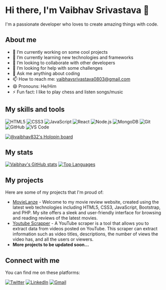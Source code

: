 # Hi there, I'm Vaibhav Srivastava 👋

I'm a passionate developer who loves to create amazing things with code.

## About me

- 🔭 I’m currently working on some cool projects
- 🌱 I’m currently learning new technologies and frameworks
- 👯 I’m looking to collaborate with other developers
- 🤔 I’m looking for help with some challenges
- 💬 Ask me anything about coding
- 📫 How to reach me: <vaibhavsrivastava0803@gmail.com>
- 😄 Pronouns: He/Him
- ⚡ Fun fact: I like to play chess and listen songs/music

## My skills and tools

![HTML5](https://img.shields.io/badge/-HTML5-E34F26?style=flat-square&logo=html5&logoColor=white)
![CSS3](https://img.shields.io/badge/-CSS3-1572B6?style=flat-square&logo=css3)
![JavaScript](https://img.shields.io/badge/-JavaScript-F7DF1E?style=flat-square&logo=javascript&logoColor=black)
![React](https://img.shields.io/badge/-React-61DAFB?style=flat-square&logo=react&logoColor=black)
![Node.js](https://img.shields.io/badge/-Node.js-339933?style=flat-square&logo=node.js&logoColor=white)
![MongoDB](https://img.shields.io/badge/-MongoDB-47A248?style=flat-square&logo=mongodb&logoColor=white)
![Git](https://img.shields.io/badge/-Git-F05032?style=flat-square&logo=git&logoColor=white)
![GitHub](https://img.shields.io/badge/-GitHub-181717?style=flat-square&logo=github)
![VS Code](https://img.shields.io/badge/-VS%20Code-007ACC?style=flat-square&logo=visual-studio-code)

[![@vaibhav832's Holopin board](https://holopin.io/api/user/board?user=vaibhav832)](https://holopin.io/@vaibhav832)

## My stats

[![Vaibhav's GitHub stats](https://github-readme-stats.vercel.app/api?username=Vaibhav832&show_icons=true&theme=dark)](https://github.com/Vaibhav832/github-readme-stats)
[![Top Languages](https://github-readme-stats-sigma-five.vercel.app/api/top-langs/?username=Vaibhav832&layout=compact&show_icons=true&theme=dark)](https://github.com/Vaibhav832/github-readme-stats)

## My projects

Here are some of my projects that I'm proud of:

- [MovieLanze](https://github.com/Vaibhav832/Movie_Review_Website) - Welcome to my movie review website, created using the latest web technologies including HTML5, CSS3, JavaScript, Bootstrap, and PHP. My site offers a sleek and user-friendly interface for browsing and reading reviews of the latest movies.
- [Youtube Scrapper](https://github.com/Vaibhav832/Youtube_Scrapper) - A YouTube scraper is a tool that allows you to extract data from videos posted on YouTube. This scraper can extract information such as video titles, descriptions, the number of views the video has, and all the users or viewers.
- <strong>More projects to be updated soon...</strong>

<!--- [Project 2](https://github.com/userb/project2) - A description of project 2

- [Project 3](https://github.com/userb/project3) - A description of project 3-->

## Connect with me

You can find me on these platforms:

[![Twitter](https://img.shields.io/twitter/follow/Vaibhav?style=social)](https://twitter.com/Vaibhav44503177)
[![LinkedIn](https://img.shields.io/badge/-Linkedin-blue?style=flat-square&logo=Linkedin&logoColor=white&link=https://www.linkedin.com/in/vaibhav-srivastava-8d3m2y/)](https://www.linkedin.com/in/vaibhav-srivastava-8d3m2y/)
[![Gmail](https://img.shields.io/badge/-Gmail-red?style=flat-square&logo=Gmail&link=mailto:vaibhavsrivastava0803@gmail.com)](mailto:vaibhavsrivastava0803@gmail.com)
